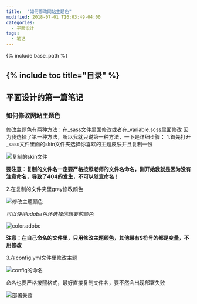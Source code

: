 ```yaml
---
title:  "如何修改网站主题色"
modified: 2018-07-01 T16:03:49-04:00
categories: 
  - 平面设计
tags:
  - 笔记
---
```


{% include base_path %}

{% include toc title="目录" %}
---	
 	
## 平面设计的第一篇笔记
 	
### 如何修改网站主题色
 	
 修改主题色有两种方法：在_sass文件里面修改或者在_variable.scss里面修改
 因为我选择了第一种方法，所以我就只说第一种方法，一下是详细步骤：
 1.首先打开_sass文件里面的skin文件夹选择你喜欢的主题皮肤并且复制一份
 
 ![复制的skin文件](https://gitee.com/NFUNM030/minimal-mistakes/raw/master/images/复制的skin文件.png)

 **要注意：复制的文件名一定要严格按照老师的文件名命名，刚开始我就是因为没有注意命名，导致了404的发生，不可以随意命名！**
 
 2.在复制的文件夹里grey修改颜色
 
 ![修改主题颜色](https://gitee.com/NFUNM030/minimal-mistakes/raw/61594b20bfa7aac281e267b5866f1c281623ee7a/images/%E4%BF%AE%E6%94%B9%E4%B8%BB%E9%A2%98%E9%A2%9C%E8%89%B2.png)
 
 *可以使用adobe色环选择你想要的颜色*
 
 ![color.adobe](https://gitee.com/NFUNM030/minimal-mistakes/raw/61594b20bfa7aac281e267b5866f1c281623ee7a/images/color.adobe.png)
 
 **注意：在自己命名的文件里，只用修改主题颜色，其他带有$符号的都是变量，不用修改**
 
 3.在config.yml文件里修改主题
 
 ![config的命名](https://gitee.com/NFUNM030/minimal-mistakes/raw/61594b20bfa7aac281e267b5866f1c281623ee7a/images/config%E7%9A%84%E5%91%BD%E5%90%8D.png)

 命名也要严格按照格式，最好直接复制文件名，要不然会出现部署失败
 
 ![部署失败](https://gitee.com/NFUNM030/minimal-mistakes/raw/61594b20bfa7aac281e267b5866f1c281623ee7a/images/%E9%83%A8%E7%BD%B2%E5%A4%B1%E8%B4%A5.png)

 